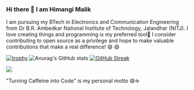 ### Hi there 👋 I am Himangi Malik

I am pursuing my BTech in Electronics and Communication Engineering from Dr B.R. Ambedkar National Institute of Technology, Jalandhar (NITJ).
I love creating things and programming is my preferred tool💖
I consider contributing to open source as a privilege and hope to make valuable contributions that make a real difference! 😄 😄


[![trophy](https://github-profile-trophy.vercel.app/?username=Himangi-Malik&theme=onedark)](https://github.com/ryo-ma/github-profile-trophy)
![Anurag's GitHub stats](https://github-readme-stats.vercel.app/api?username=Himangi-Malik&count_private=true&theme=dark)
[![GitHub Streak](https://streak-stats.demolab.com/?user=Himangi-Malik&theme=dark)](https://git.io/streak-stats)  

![](https://github-readme-stats.vercel.app/api/top-langs/?username=Himangi-Malik&theme=merko&hide_border=true&include_all_commits=true&count_private=false&layout=compact)


 "Turning Caffeine into Code" is my personal motto 😄☕
<!--
**Himangi-Malik/Himangi-Malik** is a ✨ _special_ ✨ repository because its `README.md` (this file) appears on your GitHub profile.

Here are some ideas to get you started:

- 🔭 I’m currently working on ...
- 🌱 I’m currently learning ...
- 👯 I’m looking to collaborate on ...
- 🤔 I’m looking for help with ...
- 💬 Ask me about ...
- 📫 How to reach me: ...
- 😄 Pronouns: ...
- ⚡ Fun fact: ...
-->
